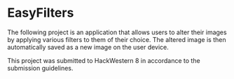 # EasyFilters

The following project is an application that allows users to alter their images by applying various filters to them of their choice. The altered image is then automatically saved as a new image on the user device.


This project was submitted to HackWestern 8 in accordance to the submission guidelines.
